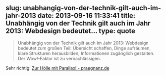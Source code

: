 slug: unabhangig-von-der-technik-gilt-auch-im-jahr-2013
date: 2013-09-16 11:33:41
title: Unabhängig von der Technik gilt auch im Jahr 2013: Webdesign bedeutet...
type: quote
---

> Unabhängig von der Technik gilt auch im Jahr 2013: Webdesign bedeutet zum großen Teil: Übersicht schaffen, Dinge aufräumen, klare Strukturen herausbilden, Informationen zugänglich gestalten. Der Wow!-Faktor ist zu vernachlässigen.

Sehr richtig: [Zur Hölle mit Parallax! - praegnanz.de](http://praegnanz.de/weblog/zur-hoelle-mit-parallax)
